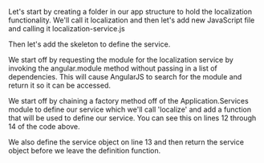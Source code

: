 Let's start by creating a folder in our app structure to hold the localization functionality. We'll call it localization and then let's add new JavaScript file and calling it localization-service.js

Then let's add the skeleton to define the service.

We start off by requesting the module for the localization service by invoking the angular.module method without passing in a list of dependencies. This will cause AngularJS to search for the module and return it so it can be accessed.

We start off by chaining a factory method off of the Application.Services module to define our service which we'll call 'localize' and add a function that will be used to define our service. You can see this on lines 12 through 14 of the code above.

We also define the service object on line 13 and then return the service object before we leave the definition function.
